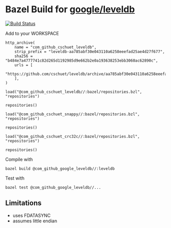 # Bazel Build for [google/leveldb](https://github.com/google/leveldb)

[![Build Status](https://travis-ci.org/cschuet/leveldb.svg?branch=master)](https://travis-ci.org/cschuet/leveldb)

Add to your WORKSPACE

```
http_archive(
    name = "com_github_cschuet_leveldb",
    strip_prefix = "leveldb-aa785abf30e043110a6258eeefad25ae4d27f677",
    sha256 = "b484e7a4777741c82d265d1192985d9e662b2e0a193638253ebb3060ac62890c",
    urls = [
        "https://github.com/cschuet/leveldb/archive/aa785abf30e043110a6258eeefad25ae4d27f677.tar.gz",
    ],
)

load("@com_github_cschuet_leveldb//:bazel/repositories.bzl", "repositories")

repositories()

load("@com_github_cschuet_snappy//:bazel/repositories.bzl", "repositories")

repositories()

load("@com_github_cschuet_crc32c//:bazel/repositories.bzl", "repositories")

repositories()
```

Compile with
```
bazel build @com_github_google_leveldb//:leveldb
```

Test with
```
bazel test @com_github_google_leveldb//...
```

## Limitations
* uses FDATASYNC
* assumes little endian
